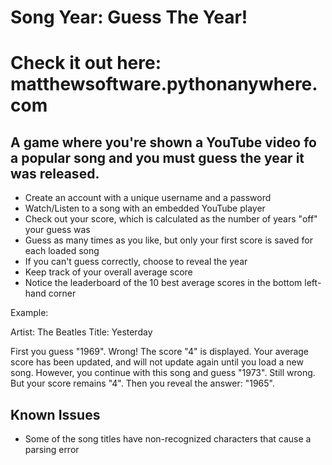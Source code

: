 # Song Year: Guess The Year!

# Check it out here: matthewsoftware.pythonanywhere.com


## A game where you're shown a YouTube video fo a popular song and you must guess the year it was released.

* Create an account with a unique username and a password
* Watch/Listen to a song with an embedded YouTube player
* Check out your score, which is calculated as the number of years "off" your guess was
* Guess as many times as you like, but only your first score is saved for each loaded song
* If you can't guess correctly, choose to reveal the year
* Keep track of your overall average score
* Notice the leaderboard of the 10 best average scores in the bottom left-hand corner

Example:

Artist: The Beatles
Title: Yesterday

First you guess "1969". Wrong! The score "4" is displayed. Your average score has been updated, and will not update again until you load a new song. However, you continue with this song and guess "1973". Still wrong. But your score remains "4". Then you reveal the answer: "1965".


## Known Issues

* Some of the song titles have non-recognized characters that cause a parsing error